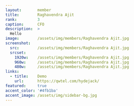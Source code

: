 ```yaml
---
layout:       member
title:        Raghavendra Ajit
rank:         3
caption:      CFO
description:  >
  Hello
image:        /assets/img/members/Raghavendra Ajit.jpg
screenshot:
  src:        /assets/img/members/Raghavendra Ajit.jpg
  srcset:
    1920w:    /assets/img/members/Raghavendra Ajit.jpg
    960w:     /assets/img/members/Raghavendra Ajit.jpg
    480w:     /assets/img/members/Raghavendra Ajit.jpg
links:
  - title:    Demo
    url:      https://qwtel.com/hydejack/
featured:     true
accent_color: '#4fb1ba'
accent_image: /assets/img/sidebar-bg.jpg
---
```

